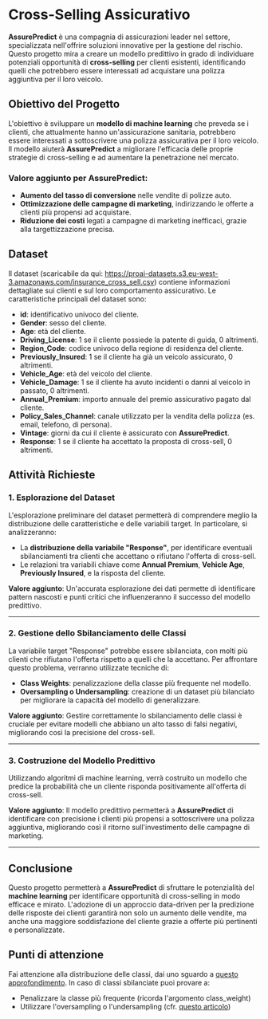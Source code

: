 # Cross-Selling Assicurativo 

**AssurePredict** è una compagnia di assicurazioni leader nel settore, specializzata nell'offrire soluzioni innovative per la gestione del rischio. Questo progetto mira a creare un modello predittivo in grado di individuare potenziali opportunità di **cross-selling** per clienti esistenti, identificando quelli che potrebbero essere interessati ad acquistare una polizza aggiuntiva per il loro veicolo.

## Obiettivo del Progetto

L'obiettivo è sviluppare un **modello di machine learning** che preveda se i clienti, che attualmente hanno un'assicurazione sanitaria, potrebbero essere interessati a sottoscrivere una polizza assicurativa per il loro veicolo. Il modello aiuterà **AssurePredict** a migliorare l'efficacia delle proprie strategie di cross-selling e ad aumentare la penetrazione nel mercato.

### Valore aggiunto per AssurePredict:
- **Aumento del tasso di conversione** nelle vendite di polizze auto.
- **Ottimizzazione delle campagne di marketing**, indirizzando le offerte a clienti più propensi ad acquistare.
- **Riduzione dei costi** legati a campagne di marketing inefficaci, grazie alla targettizzazione precisa.

## Dataset

Il dataset (scaricabile da qui: https://proai-datasets.s3.eu-west-3.amazonaws.com/insurance_cross_sell.csv) contiene informazioni dettagliate sui clienti e sul loro comportamento assicurativo. Le caratteristiche principali del dataset sono:

- **id**: identificativo univoco del cliente.
- **Gender**: sesso del cliente.
- **Age**: età del cliente.
- **Driving_License**: 1 se il cliente possiede la patente di guida, 0 altrimenti.
- **Region_Code**: codice univoco della regione di residenza del cliente.
- **Previously_Insured**: 1 se il cliente ha già un veicolo assicurato, 0 altrimenti.
- **Vehicle_Age**: età del veicolo del cliente.
- **Vehicle_Damage**: 1 se il cliente ha avuto incidenti o danni al veicolo in passato, 0 altrimenti.
- **Annual_Premium**: importo annuale del premio assicurativo pagato dal cliente.
- **Policy_Sales_Channel**: canale utilizzato per la vendita della polizza (es. email, telefono, di persona).
- **Vintage**: giorni da cui il cliente è assicurato con **AssurePredict**.
- **Response**: 1 se il cliente ha accettato la proposta di cross-sell, 0 altrimenti.

## Attività Richieste

### 1. **Esplorazione del Dataset**

L'esplorazione preliminare del dataset permetterà di comprendere meglio la distribuzione delle caratteristiche e delle variabili target. In particolare, si analizzeranno:

- La **distribuzione della variabile "Response"**, per identificare eventuali sbilanciamenti tra clienti che accettano o rifiutano l'offerta di cross-sell.
- Le relazioni tra variabili chiave come **Annual Premium**, **Vehicle Age**, **Previously Insured**, e la risposta del cliente.

**Valore aggiunto**: Un'accurata esplorazione dei dati permette di identificare pattern nascosti e punti critici che influenzeranno il successo del modello predittivo.

---

### 2. **Gestione dello Sbilanciamento delle Classi**

La variabile target "Response" potrebbe essere sbilanciata, con molti più clienti che rifiutano l'offerta rispetto a quelli che la accettano. Per affrontare questo problema, verranno utilizzate tecniche di:

- **Class Weights**: penalizzazione della classe più frequente nel modello.
- **Oversampling o Undersampling**: creazione di un dataset più bilanciato per migliorare la capacità del modello di generalizzare.

**Valore aggiunto**: Gestire correttamente lo sbilanciamento delle classi è cruciale per evitare modelli che abbiano un alto tasso di falsi negativi, migliorando così la precisione del cross-sell.

---

### 3. **Costruzione del Modello Predittivo**

Utilizzando algoritmi di machine learning, verrà costruito un modello che predice la probabilità che un cliente risponda positivamente all'offerta di cross-sell. 

**Valore aggiunto**: Il modello predittivo permetterà a **AssurePredict** di identificare con precisione i clienti più propensi a sottoscrivere una polizza aggiuntiva, migliorando così il ritorno sull'investimento delle campagne di marketing.

---

## Conclusione

Questo progetto permetterà a **AssurePredict** di sfruttare le potenzialità del **machine learning** per identificare opportunità di cross-selling in modo efficace e mirato. L'adozione di un approccio data-driven per la predizione delle risposte dei clienti garantirà non solo un aumento delle vendite, ma anche una maggiore soddisfazione del cliente grazie a offerte più pertinenti e personalizzate.

## Punti di attenzione

Fai attenzione alla distribuzione delle classi, dai uno sguardo a [questo approfondimento](https://machinelearningmastery.com/tactics-to-combat-imbalanced-classes-in-your-machine-learning-dataset/). In caso di classi sbilanciate puoi provare a:

- Penalizzare la classe più frequente (ricorda l'argomento class_weight)
- Utilizzare l'oversampling o l'undersampling (cfr. [questo articolo](https://machinelearningmastery.com/random-oversampling-and-undersampling-for-imbalanced-classification/))
